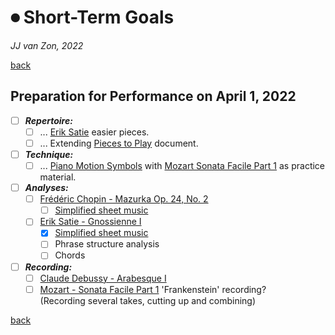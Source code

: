 ⏺ Short-Term Goals
====================

*JJ van Zon, 2022*

[back](./README.md)

Preparation for Performance on April 1, 2022
--------------------------------------------

- [ ] ***Repertoire:***
    - [ ] ... [Erik Satie](pieces-to-play.md#might-study-next) easier pieces.
    - [ ] ... Extending [Pieces to Play](pieces-to-play.md) document.
- [ ] ***Technique:***
    - [ ] ... [Piano Motion Symbols](methods/piano-motion-symbols.md) with [Mozart Sonata Facile Part 1](mozart-sonata-facile-part-1/README.md) as practice material.
- [ ] ***Analyses:***
    - [ ] [Frédéric Chopin - Mazurka Op. 24, No. 2](chopin-mazurka-op-24-no-2/README.md)
        - [ ] [Simplified sheet music](chopin-mazurka-op-24-no-2/sheet-music-simplified/README.md)
    - [ ] [Erik Satie - Gnossienne Ⅰ](satie-gnossienne-1/README.md)
        - [x] [Simplified sheet music](satie-gnossienne-1/sheet-music-simplified/README.md)
        - [ ] Phrase structure analysis
        - [ ] Chords
- [ ] ***Recording:***
    - [ ] [Claude Debussy - Arabesque Ⅰ](debussy-arabesque-1/README.md)
    - [ ] [Mozart - Sonata Facile Part 1](mozart-sonata-facile-part-1/README.md) 'Frankenstein' recording?  
          (Recording several takes, cutting up and combining)

[back](./README.md)
